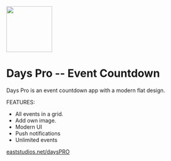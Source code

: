 <img src="https://eaststudios.net/img/icon/daysPro.png" width="120">

Days Pro -- Event Countdown
========

Days Pro is an event countdown app with a modern flat design.

FEATURES:

- All events in a grid.
- Add own image.
- Modern UI
- Push notifications
- Unlimited events

[eaststudios.net/daysPRO](https://eaststudios.net/daysPRO)
